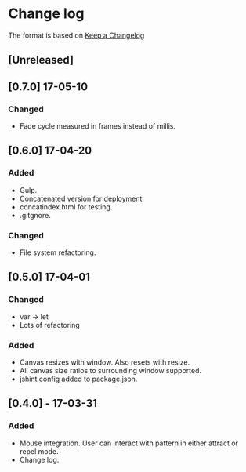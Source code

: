 # Change log

The format is based on [Keep a Changelog](http://keepachangelog.com/)

## [Unreleased]

## [0.7.0] 17-05-10
### Changed
- Fade cycle measured in frames instead of millis.

## [0.6.0] 17-04-20
### Added
- Gulp.
- Concatenated version for deployment.
- concatindex.html for testing.
- .gitgnore.

### Changed
- File system refactoring.

## [0.5.0] 17-04-01
### Changed
- var -> let
- Lots of refactoring

### Added
- Canvas resizes with window. Also resets with resize.
- All canvas size ratios to surrounding window supported.
- jshint config added to package.json.

## [0.4.0] - 17-03-31

### Added
- Mouse integration. User can interact with pattern in either attract or repel mode.
- Change log.

